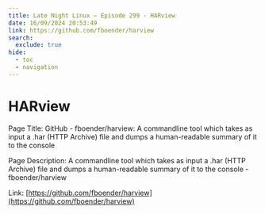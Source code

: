 ```yaml
---
title: Late Night Linux – Episode 299 - HARview
date: 16/09/2024 20:53:49
link: https://github.com/fboender/harview
search:
  exclude: true
hide:
  - toc
  - navigation
---
```


# HARview

Page Title: GitHub - fboender/harview: A commandline tool which takes as input a .har (HTTP Archive) file and dumps a human-readable summary of it to the console

Page Description: A commandline tool which takes as input a .har (HTTP Archive) file and dumps a human-readable summary of it to the console - fboender/harview 

Link: [https://github.com/fboender/harview](https://github.com/fboender/harview)